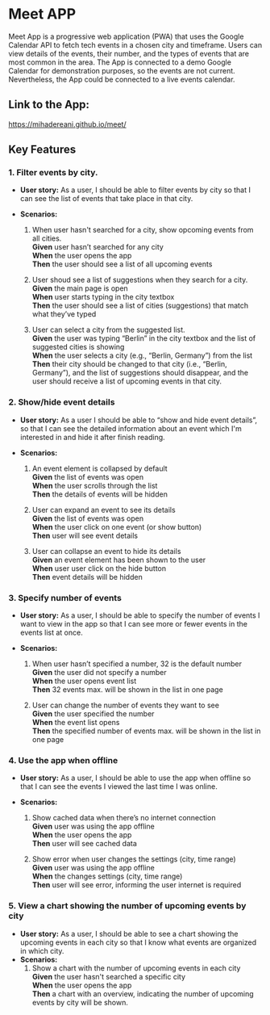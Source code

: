 # Meet APP

Meet App is a progressive web application (PWA) that uses the Google Calendar API to fetch tech events in a chosen city and timeframe. Users can view details of the events, their number, and the types of events that are most common in the area. The App is connected to a demo Google Calendar for demonstration purposes, so the events are not current. Nevertheless, the App could be connected to a live events calendar.

## Link to the App:

https://mihadereani.github.io/meet/

## Key Features

### 1. Filter events by city.

- **User story:** As a user, I should be able to filter events by city so that I can see the list of events that take place in that city.
- **Scenarios:**

  1. When user hasn't searched for a city, show opcoming events from all cities.<br>
     **Given** user hasn’t searched for any city<br>
     **When** the user opens the app<br>
     **Then** the user should see a list of all upcoming events

  2. User shoud see a list of suggestions when they search for a city.<br>
     **Given** the main page is open<br>
     **When** user starts typing in the city textbox<br>
     **Then** the user should see a list of cities (suggestions) that match what they’ve typed

  3. User can select a city from the suggested list.<br>
     **Given** the user was typing “Berlin” in the city textbox and the list of suggested cities is showing<br>
     **When** the user selects a city (e.g., “Berlin, Germany”) from the list<br>
     **Then** their city should be changed to that city (i.e., “Berlin, Germany”), and the list of suggestions should disappear, and the user should receive a list of upcoming events in that city.

### 2. Show/hide event details

- **User story:** As a user I should be able to “show and hide event details”, so that I can see the detailed information about an event which I'm interested in and hide it after finish reading.
- **Scenarios:**

  1. An event element is collapsed by default<br>
     **Given** the list of events was open<br>
     **When** the user scrolls through the list<br>
     **Then** the details of events will be hidden

  2. User can expand an event to see its details<br>
     **Given** the list of events was open<br>
     **When** the user click on one event (or show button)<br>
     **Then** user will see event details

  3. User can collapse an event to hide its details<br>
     **Given** an event element has been shown to the user<br>
     **When** user user click on the hide button<br>
     **Then** event details will be hidden

### 3. Specify number of events

- **User story:** As a user, I should be able to specify the number of events I want to view in the app so that I can see more or fewer events in the events list at once.
- **Scenarios:**

  1. When user hasn’t specified a number, 32 is the default number<br>
     **Given** the user did not specify a number<br>
     **When** the user opens event list<br>
     **Then** 32 events max. will be shown in the list in one page

  2. User can change the number of events they want to see<br>
     **Given** the user specified the number<br>
     **When** the event list opens<br>
     **Then** the specified number of events max. will be shown in the list in one page

### 4. Use the app when offline

- **User story:** As a user, I should be able to use the app when offline so that I can see the events I viewed the last time I was online.
- **Scenarios:**

  1. Show cached data when there’s no internet connection<br>
     **Given** user was using the app offline<br>
     **When** the user opens the app<br>
     **Then** user will see cached data<br>

  2. Show error when user changes the settings (city, time range)<br>
     **Given** user was using the app offline<br>
     **When** the changes settings (city, time range)<br>
     **Then** user will see error, informing the user internet is required

### 5. View a chart showing the number of upcoming events by city

- **User story:** As a user, I should be able to see a chart showing the upcoming events in each city so that I know what events are organized in which city.
- **Scenarios:**
  1. Show a chart with the number of upcoming events in each city<br>
     **Given** the user hasn't searched a specific city<br>
     **When** the user opens the app<br>
     **Then** a chart with an overview, indicating the number of upcoming events by city will be shown.
